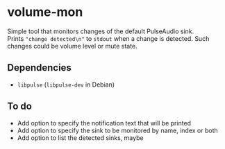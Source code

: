 # volume-mon

Simple tool that monitors changes of the default PulseAudio sink.  
Prints `"change detected\n"` to `stdout` when a change is detected. 
Such changes could be volume level or mute state. 

## Dependencies

- `libpulse` (`libpulse-dev` in Debian)

## To do

- Add option to specify the notification text that will be printed
- Add option to specify the sink to be monitored by name, index or both
- Add option to list the detected sinks, maybe
